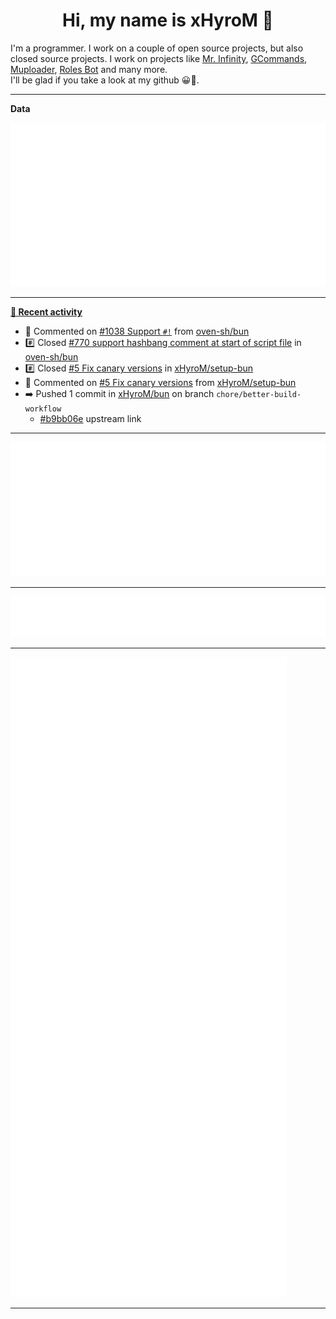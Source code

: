 <p align="center">
    <!-- <img src="https://avatars.githubusercontent.com/u/56601352" width="192" alt="hyro's pfp" /> -->
    <h1 align="center">Hi, my name is xHyroM 👋</h1>
</p>

I'm a programmer. I work on a couple of open source projects, but also closed source projects. I work on projects like [Mr. Infinity](https://discord.com/oauth2/authorize?client_id=720321585625694239&scope=bot%20applications.commands&permissions=8&redirect_uri=https://blobs.gq/imanager&prompt=consent&response_type=code), [GCommands](https://github.com/Garlic-Team/GCommands), [Muploader](https://github.com/xHyroM/Muploader), [Roles Bot](https://github.com/xHyroM/roles-bot) and many more.  
I'll be glad if you take a look at my github 😀👀.

___
**Data**

<img src="https://github.com/xHyroM/xHyroM/blob/master/.cache/base.svg">

___

**[📰 Recent activity](https://github.com/xHyroM)**
* 💬 Commented on [#1038 Support `#!`](https://github.com/oven-sh/bun/issues/1038) from [oven-sh/bun](https://github.com/oven-sh/bun)
* #️⃣ Closed [#770 support hashbang comment at start of script file](https://github.com/oven-sh/bun/issues/770) in [oven-sh/bun](https://github.com/oven-sh/bun)
* #️⃣ Closed [#5 Fix canary versions](https://github.com/xHyroM/setup-bun/issues/5) in [xHyroM/setup-bun](https://github.com/xHyroM/setup-bun)
* 💬 Commented on [#5 Fix canary versions](https://github.com/xHyroM/setup-bun/issues/5) from [xHyroM/setup-bun](https://github.com/xHyroM/setup-bun)
* ➡️ Pushed 1 commit in [xHyroM/bun](https://github.com/xHyroM/bun) on branch `chore/better-build-workflow`
  * [#b9bb06e](https://github.com/xHyroM/bun/commit/b9bb06e) upstream link


___

<img src="https://github.com/xHyroM/xHyroM/blob/master/.cache/isocalendar.svg">

___

<img src="https://github.com/xHyroM/xHyroM/blob/master/.cache/languages.svg">

___

<img src="https://github.com/xHyroM/xHyroM/blob/master/.cache/achievements.svg">

___
